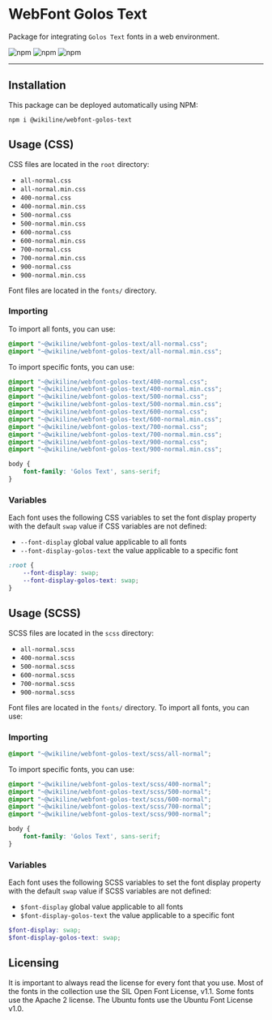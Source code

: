 # WebFont Golos Text

Package for integrating `Golos Text` fonts in a web environment.

![npm](https://img.shields.io/npm/v/@wikiline/webfont-golos-text?style=for-the-badge)
![npm](https://img.shields.io/npm/dm/@wikiline/webfont-golos-text?style=for-the-badge)
![npm](https://img.shields.io/npm/dt/@wikiline/webfont-golos-text?style=for-the-badge)
___

## Installation

This package can be deployed automatically using NPM:

```
npm i @wikiline/webfont-golos-text
 ```

## Usage (CSS)

CSS files are located in the `root` directory:

* `all-normal.css`
* `all-normal.min.css`
* `400-normal.css`
* `400-normal.min.css`
* `500-normal.css`
* `500-normal.min.css`
* `600-normal.css`
* `600-normal.min.css`
* `700-normal.css`
* `700-normal.min.css`
* `900-normal.css`
* `900-normal.min.css`

Font files are located in the `fonts/` directory.

### Importing

To import all fonts, you can use:

```css
@import "~@wikiline/webfont-golos-text/all-normal.css";
@import "~@wikiline/webfont-golos-text/all-normal.min.css";
```

To import specific fonts, you can use:

```css
@import "~@wikiline/webfont-golos-text/400-normal.css";
@import "~@wikiline/webfont-golos-text/400-normal.min.css";
@import "~@wikiline/webfont-golos-text/500-normal.css";
@import "~@wikiline/webfont-golos-text/500-normal.min.css";
@import "~@wikiline/webfont-golos-text/600-normal.css";
@import "~@wikiline/webfont-golos-text/600-normal.min.css";
@import "~@wikiline/webfont-golos-text/700-normal.css";
@import "~@wikiline/webfont-golos-text/700-normal.min.css";
@import "~@wikiline/webfont-golos-text/900-normal.css";
@import "~@wikiline/webfont-golos-text/900-normal.min.css";
```

```css
body {
    font-family: 'Golos Text', sans-serif;
}
```

### Variables

Each font uses the following CSS variables to set the font display property with the default `swap` value if CSS
variables are not defined:

* `--font-display` global value applicable to all fonts
* `--font-display-golos-text` the value applicable to a specific font

```css
:root {
    --font-display: swap;
    --font-display-golos-text: swap;
}
```

## Usage (SCSS)

SCSS files are located in the `scss` directory:

* `all-normal.scss`
* `400-normal.scss`
* `500-normal.scss`
* `600-normal.scss`
* `700-normal.scss`
* `900-normal.scss`

Font files are located in the `fonts/` directory. To import all fonts, you can use:

### Importing

```scss
@import "~@wikiline/webfont-golos-text/scss/all-normal";
```

To import specific fonts, you can use:

```scss
@import "~@wikiline/webfont-golos-text/scss/400-normal";
@import "~@wikiline/webfont-golos-text/scss/500-normal";
@import "~@wikiline/webfont-golos-text/scss/600-normal";
@import "~@wikiline/webfont-golos-text/scss/700-normal";
@import "~@wikiline/webfont-golos-text/scss/900-normal";
```

```scss
body {
    font-family: 'Golos Text', sans-serif;
}
```

### Variables

Each font uses the following SCSS variables to set the font display property with the default `swap` value if SCSS
variables are not defined:

* `$font-display` global value applicable to all fonts
* `$font-display-golos-text` the value applicable to a specific font

```scss
$font-display: swap;
$font-display-golos-text: swap;
```

## Licensing

It is important to always read the license for every font that you use. Most of the fonts in the collection use the SIL
Open Font License, v1.1. Some fonts use the Apache 2 license. The Ubuntu fonts use the Ubuntu Font License v1.0.
